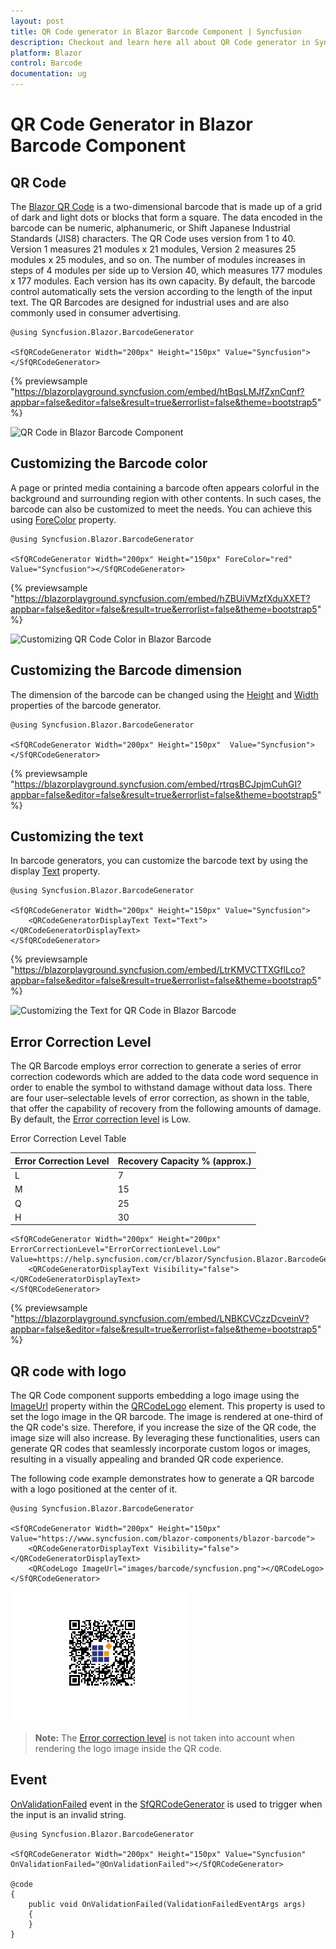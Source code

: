 ```yaml
---
layout: post
title: QR Code generator in Blazor Barcode Component | Syncfusion
description: Checkout and learn here all about QR Code generator in Syncfusion Blazor Barcode component and more.
platform: Blazor
control: Barcode
documentation: ug
---
```


# QR Code Generator in Blazor Barcode Component

## QR Code

The [Blazor QR Code](https://www.syncfusion.com/blazor-components/blazor-barcode) is a two-dimensional barcode that is made up of a grid of dark and light dots or blocks that form a square. The data encoded in the barcode can be numeric, alphanumeric, or Shift Japanese Industrial Standards (JIS8) characters. The QR Code uses version from 1 to 40. Version 1 measures 21 modules x 21 modules, Version 2 measures 25 modules x 25 modules, and so on. The number of modules increases in steps of 4 modules per side up to Version 40, which measures 177 modules x 177 modules. Each version has its own capacity. By default, the barcode control automatically sets the version according to the length of the input text. The QR Barcodes are designed for industrial uses and are also commonly used in consumer advertising.

```cshtml
@using Syncfusion.Blazor.BarcodeGenerator

<SfQRCodeGenerator Width="200px" Height="150px" Value="Syncfusion"></SfQRCodeGenerator>

```
{% previewsample "https://blazorplayground.syncfusion.com/embed/htBqsLMJfZxnCqnf?appbar=false&editor=false&result=true&errorlist=false&theme=bootstrap5" %}

![QR Code in Blazor Barcode Component](images/blazor-barcode-with-qrcode.png)

## Customizing the Barcode color

A page or printed media containing a barcode often appears colorful in the background and surrounding region with other contents. In such cases, the barcode can also be customized to meet the needs. You can achieve this using [ForeColor](https://help.syncfusion.com/cr/blazor/Syncfusion.Blazor.BarcodeGenerator.SfQRCodeGenerator.html#Syncfusion_Blazor_BarcodeGenerator_SfQRCodeGenerator_ForeColor) property.

```cshtml
@using Syncfusion.Blazor.BarcodeGenerator

<SfQRCodeGenerator Width="200px" Height="150px" ForeColor="red" Value="Syncfusion"></SfQRCodeGenerator>

```
{% previewsample "https://blazorplayground.syncfusion.com/embed/hZBUiVMzfXduXXET?appbar=false&editor=false&result=true&errorlist=false&theme=bootstrap5" %}

![Customizing QR Code Color in Blazor Barcode](images/blazor-barcode-qrcode-color-customization.png)

## Customizing the Barcode dimension

The dimension of the barcode can be changed using the [Height](https://help.syncfusion.com/cr/blazor/Syncfusion.Blazor.BarcodeGenerator.SfQRCodeGenerator.html#Syncfusion_Blazor_BarcodeGenerator_SfQRCodeGenerator_Height) and [Width](https://help.syncfusion.com/cr/blazor/Syncfusion.Blazor.BarcodeGenerator.SfQRCodeGenerator.html#Syncfusion_Blazor_BarcodeGenerator_SfQRCodeGenerator_Width) properties of the barcode generator.

```cshtml
@using Syncfusion.Blazor.BarcodeGenerator

<SfQRCodeGenerator Width="200px" Height="150px"  Value="Syncfusion"></SfQRCodeGenerator>

```
{% previewsample "https://blazorplayground.syncfusion.com/embed/rtrqsBCJpjmCuhGI?appbar=false&editor=false&result=true&errorlist=false&theme=bootstrap5" %}

## Customizing the text

In barcode generators, you can customize the barcode text by using the display [Text](https://help.syncfusion.com/cr/blazor/Syncfusion.Blazor.BarcodeGenerator.QRCodeGeneratorDisplayText.html#Syncfusion_Blazor_BarcodeGenerator_QRCodeGeneratorDisplayText_Text) property.

```cshtml
@using Syncfusion.Blazor.BarcodeGenerator

<SfQRCodeGenerator Width="200px" Height="150px" Value="Syncfusion">
    <QRCodeGeneratorDisplayText Text="Text"></QRCodeGeneratorDisplayText>
</SfQRCodeGenerator>

```
{% previewsample "https://blazorplayground.syncfusion.com/embed/LtrKMVCTTXGflLco?appbar=false&editor=false&result=true&errorlist=false&theme=bootstrap5" %}

![Customizing the Text for QR Code in Blazor Barcode](images/blazor-barcode-qrcode-text-customization.png)

## Error Correction Level

The QR Barcode employs error correction to generate a series of error correction codewords which are added to the data code word sequence in order to enable the symbol to withstand damage without data loss. There are four user–selectable levels of error correction, as shown in the table, that offer the capability of recovery from the following amounts of damage. By default, the [Error correction level](https://help.syncfusion.com/cr/blazor/Syncfusion.Blazor.BarcodeGenerator.ErrorCorrectionLevel.html) is Low.

Error Correction Level Table

|Error Correction Level|	Recovery Capacity % (approx.)|
|----------|--------------|
|L	|7|
|M	|15|
|Q	|25|
|H	|30|

```cshtml
<SfQRCodeGenerator Width="200px" Height="200px" ErrorCorrectionLevel="ErrorCorrectionLevel.Low" Value=https://help.syncfusion.com/cr/blazor/Syncfusion.Blazor.BarcodeGenerator.ErrorCorrectionLevel.html>
    <QRCodeGeneratorDisplayText Visibility="false"></QRCodeGeneratorDisplayText>
</SfQRCodeGenerator>
```
{% previewsample "https://blazorplayground.syncfusion.com/embed/LNBKCVCzzDcveinV?appbar=false&editor=false&result=true&errorlist=false&theme=bootstrap5" %}

## QR code with logo

The QR Code component supports embedding a logo image using the [ImageUrl](https://help.syncfusion.com/cr/blazor/Syncfusion.Blazor.BarcodeGenerator.QRCodeLogo.html#Syncfusion_Blazor_BarcodeGenerator_QRCodeLogo_ImageUrl) property within the [QRCodeLogo](https://help.syncfusion.com/cr/blazor/Syncfusion.Blazor.BarcodeGenerator.QRCodeLogo.html) element. This property is used to set the logo image in the QR barcode. The image is rendered at one-third of the QR code's size. Therefore, if you increase the size of the QR code, the image size will also increase. By leveraging these functionalities, users can generate QR codes that seamlessly incorporate custom logos or images, resulting in a visually appealing and branded QR code experience.

The following code example demonstrates how to generate a QR barcode with a logo positioned at the center of it.

```cshtml
@using Syncfusion.Blazor.BarcodeGenerator

<SfQRCodeGenerator Width="200px" Height="150px" Value="https://www.syncfusion.com/blazor-components/blazor-barcode">
    <QRCodeGeneratorDisplayText Visibility="false"></QRCodeGeneratorDisplayText>
    <QRCodeLogo ImageUrl="images/barcode/syncfusion.png"></QRCodeLogo>
</SfQRCodeGenerator>

```

![QR barcode with logo in Blazor Barcode](images/blazor-barcode-qrcode-with-logo.png)

>**Note:** The [Error correction level](https://help.syncfusion.com/cr/blazor/Syncfusion.Blazor.BarcodeGenerator.ErrorCorrectionLevel.html) is not taken into account when rendering the logo image inside the QR code.

## Event

[OnValidationFailed](https://help.syncfusion.com/cr/blazor/Syncfusion.Blazor.BarcodeGenerator.SfQRCodeGenerator.html#Syncfusion_Blazor_BarcodeGenerator_SfQRCodeGenerator_OnValidationFailed) event in the [SfQRCodeGenerator](https://help.syncfusion.com/cr/blazor/Syncfusion.Blazor.BarcodeGenerator.SfQRCodeGenerator.html) is used to trigger when the input is an invalid string.

```cshtml
@using Syncfusion.Blazor.BarcodeGenerator

<SfQRCodeGenerator Width="200px" Height="150px" Value="Syncfusion" OnValidationFailed="@OnValidationFailed"></SfQRCodeGenerator>

@code
{
    public void OnValidationFailed(ValidationFailedEventArgs args)
    {
    }
}

```